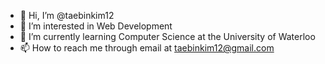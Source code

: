 - 👋 Hi, I’m @taebinkim12
- 👀 I’m interested in Web Development
- 🌱 I’m currently learning Computer Science at the University of Waterloo
- 📫 How to reach me through email at taebinkim12@gmail.com

<!---
taebinkim12/taebinkim12 is a ✨ special ✨ repository because its `README.md` (this file) appears on your GitHub profile.
You can click the Preview link to take a look at your changes.
--->
